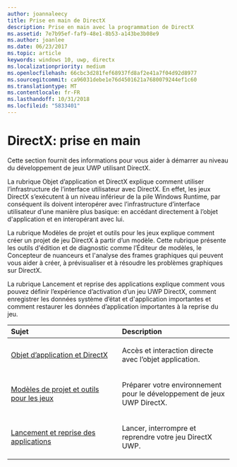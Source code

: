 ```yaml
---
author: joannaleecy
title: Prise en main de DirectX
description: Prise en main avec la programmation de DirectX
ms.assetid: 7e7b95ef-faf9-48e1-8b53-a143be3b08e9
ms.author: joanlee
ms.date: 06/23/2017
ms.topic: article
keywords: windows 10, uwp, directx
ms.localizationpriority: medium
ms.openlocfilehash: 66cbc3d281fef68937fd8af2e41a7f04d92d8977
ms.sourcegitcommit: ca96031debe1e76d4501621a7680079244ef1c60
ms.translationtype: MT
ms.contentlocale: fr-FR
ms.lasthandoff: 10/31/2018
ms.locfileid: "5833401"
---
```

# <a name="directx-getting-started"></a>DirectX: prise en main

Cette section fournit des informations pour vous aider à démarrer au niveau du développement de jeux UWP utilisant DirectX. 

La rubrique Objet d’application et DirectX explique comment utiliser l’infrastructure de l’interface utilisateur avec DirectX. En effet, les jeux DirectX s’exécutent à un niveau inférieur de la pile Windows Runtime, par conséquent ils doivent interopérer avec l’infrastructure d’interface utilisateur d’une manière plus basique: en accédant directement à l’objet d'application et en interopérant avec lui.

La rubrique Modèles de projet et outils pour les jeux explique comment créer un projet de jeu DirectX à partir d’un modèle. Cette rubrique présente les outils d'édition et de diagnostic comme l’Éditeur de modèles, le Concepteur de nuanceurs et l'analyse des frames graphiques qui peuvent vous aider à créer, à prévisualiser et à résoudre les problèmes graphiques sur DirectX.

La rubrique Lancement et reprise des applications explique comment vous pouvez définir l’expérience d’activation d’un jeu UWP DirectX, comment enregistrer les données système d’état et d'application importantes et comment restaurer les données d’application importantes à la reprise du jeu.

<table>
<colgroup>
<col width="50%" />
<col width="50%" />
</colgroup>
<thead>
<tr class="header">
<th align="left">Sujet</th>
<th align="left">Description</th>
</tr>
</thead>
<tbody>
<tr class="odd">
<td align="left"><p><a href="about-the-uwp-user-interface-and-directx.md">Objet d’application et DirectX</a></p></td>
<td align="left"><p>Accès et interaction directe avec l’objet application.</p></td>
</tr>
<tr class="even">
<td align="left"><p><a href="prepare-your-dev-environment-for-windows-store-directx-game-development.md">Modèles de projet et outils pour les jeux</a></p></td>
<td align="left"><p>Préparer votre environnement pour le développement de jeux UWP DirectX.</p></td>
</tr>
<tr class="odd">
<td align="left"><p><a href="launching-and-resuming-apps-directx-and-cpp.md">Lancement et reprise des applications</a></p></td>
<td align="left"><p>Lancer, interrompre et reprendre votre jeu DirectX UWP.</p></td>
</tr>
</tbody>
</table>